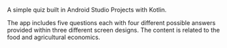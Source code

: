 A simple quiz built in Android Studio Projects with Kotlin.

The app includes five questions each with four different possible answers provided within three different screen designs. 
The content is related to the food and agricultural economics. 


